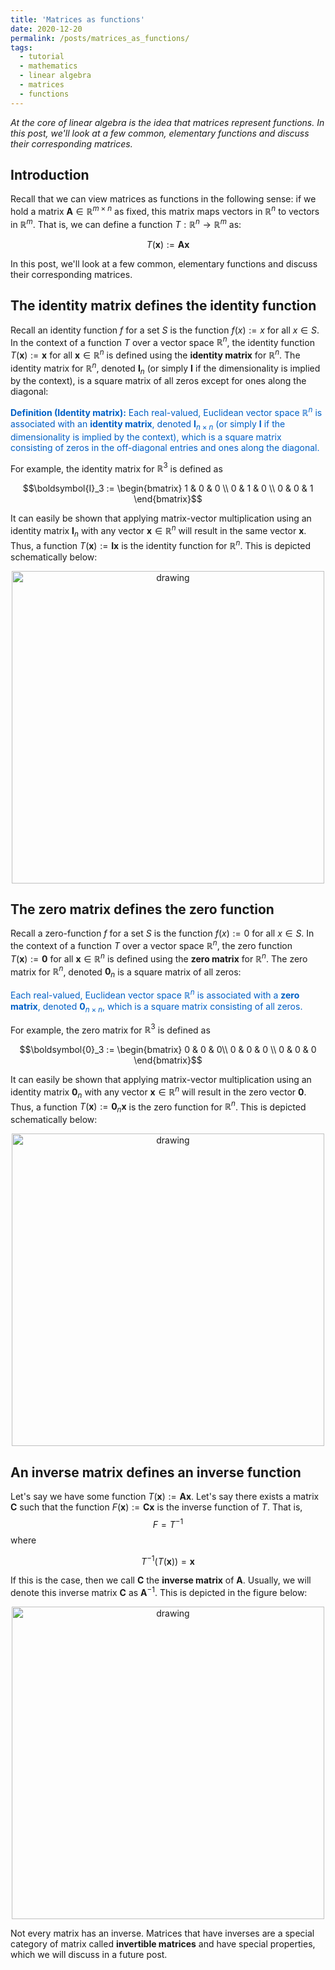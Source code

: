 ```yaml
---
title: 'Matrices as functions'
date: 2020-12-20
permalink: /posts/matrices_as_functions/
tags:
  - tutorial
  - mathematics
  - linear algebra
  - matrices
  - functions
---
```


*At the core of linear algebra is the idea that matrices represent functions. In this post, we'll look at a few common, elementary functions and discuss their corresponding matrices.*

Introduction
----------------

Recall that we can view matrices as functions in the following sense: if we hold a matrix $\boldsymbol{A}  \in \mathbb{R}^{m \times n}$ as fixed, this matrix maps vectors in $\mathbb{R}^n$ to vectors in $\mathbb{R}^m$.  That is, we can define a function $T : \mathbb{R}^n \rightarrow \mathbb{R}^m$ as:

$$T(\boldsymbol{x}) := \boldsymbol{A}\boldsymbol{x}$$

In this post, we'll look at a few common, elementary functions and discuss their corresponding matrices.

The identity matrix defines the identity function
-------------------

Recall an identity function $f$ for a set $S$ is the function $f(x) := x$ for all $x \in S$. In the context of a function $T$ over a vector space $\mathbb{R}^n$, the identity function $T(\boldsymbol{x}) := \boldsymbol{x}$ for all $\boldsymbol{x} \in \mathbb{R}^n$ is defined using the **identity matrix** for $\mathbb{R}^n$.  The identity matrix for $\mathbb{R}^n$, denoted $\boldsymbol{I}_n$ (or simply $\boldsymbol{I}$ if the dimensionality is implied by the context), is a square matrix of all zeros except for ones along the diagonal:  

<span style="color:#0060C6">**Definition (Identity matrix):** Each real-valued, Euclidean vector space $\mathbb{R}^n$ is associated with an **identity matrix**, denoted $\boldsymbol{I}_{n \times n}$ (or simply $\boldsymbol{I}$ if the dimensionality is implied by the context), which is a square matrix consisting of zeros in the off-diagonal entries and ones along the diagonal.</span>

For example, the identity matrix for $\mathbb{R}^3$ is defined as

$$\boldsymbol{I}_3 := \begin{bmatrix} 1 & 0  & 0 \\ 0 & 1 & 0 \\ 0 & 0 & 1 \end{bmatrix}$$  

It can easily be shown that applying matrix-vector multiplication using an identity matrix $\boldsymbol{I}_n$ with any vector $\boldsymbol{x} \in \mathbb{R}^n$ will result in the same vector $\boldsymbol{x}$.  Thus, a function $T(\boldsymbol{x}) := \boldsymbol{I}\boldsymbol{x}$ is the identity function for $\mathbb{R}^n$. This is depicted schematically below:

<center><img src="https://raw.githubusercontent.com/mbernste/mbernste.github.io/master/images/identity_matrix_as_function.png" alt="drawing" width="500"/></center>


The zero matrix defines the zero function
-------------------

Recall a zero-function $f$ for a set $S$ is the function $f(x) := 0$ for all $x \in S$.  In the context of a function $T$ over a vector space $\mathbb{R}^n$, the zero function $T(\boldsymbol{x}) := \boldsymbol{0}$ for all $\boldsymbol{x} \in \mathbb{R}^n$ is defined using the **zero matrix** for $\mathbb{R}^n$.  The zero matrix for $\mathbb{R}^n$, denoted $\boldsymbol{0}_n$ is a square matrix of all zeros:

<span style="color:#0060C6">Each real-valued, Euclidean vector space $\mathbb{R}^n$ is associated with a **zero matrix**, denoted $\boldsymbol{0}_{n \times n}$, which is a square matrix consisting of all zeros.</span>

For example, the zero matrix for $\mathbb{R}^3$ is defined as

 $$\boldsymbol{0}_3 := \begin{bmatrix} 0 & 0  & 0\\ 0 & 0 & 0 \\ 0 & 0 & 0 \end{bmatrix}$$
 
 It can easily be shown that applying matrix-vector multiplication using an identity matrix $\boldsymbol{0}_n$ with any vector $\boldsymbol{x} \in \mathbb{R}^n$ will result in the zero vector $\boldsymbol{0}$.  Thus, a function $T(\boldsymbol{x}) := \boldsymbol{0}_n\boldsymbol{x}$ is the zero function for $\mathbb{R}^n$. This is depicted schematically below:

<center><img src="https://raw.githubusercontent.com/mbernste/mbernste.github.io/master/images/zero_matrix_as_function.png" alt="drawing" width="500"/></center>


An inverse matrix defines an inverse function
-------------------

Let's say we have some function $T(\boldsymbol{x}) := \boldsymbol{Ax}$.  Let's say there exists a matrix $\boldsymbol{C}$ such that the function $F(\boldsymbol{x}) := \boldsymbol{Cx}$ is the inverse function of $T$. That is, $$F = T^{-1}$$ where

$$T^{-1}(T(\boldsymbol{x})) = \boldsymbol{x}$$

If this is the case, then we call $\boldsymbol{C}$ the **inverse matrix** of $\boldsymbol{A}$. Usually, we will denote this inverse matrix $\boldsymbol{C}$ as $\boldsymbol{A}^{-1}$.  This is depicted in the figure below:

<center><img src="https://raw.githubusercontent.com/mbernste/mbernste.github.io/master/images/matrix_inverse.png" alt="drawing" width="500"/></center>

Not every matrix has an inverse.  Matrices that have inverses are a special category of matrix called **invertible matrices** and have special properties, which we will discuss in a future post. 


